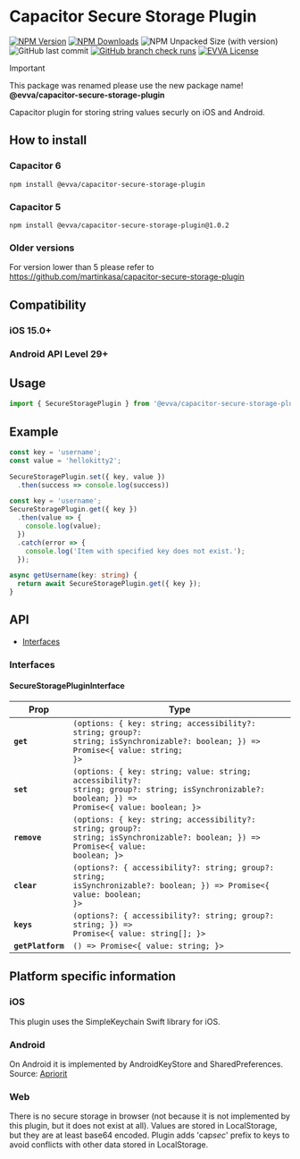 # Capacitor Secure Storage Plugin

[![NPM Version](https://img.shields.io/npm/v/%40evva%2Fcapacitor-secure-storage-plugin)](https://www.npmjs.com/package/@evva/capacitor-secure-storage-plugin)
[![NPM Downloads](https://img.shields.io/npm/dy/%40evva%2Fcapacitor-secure-storage-plugin)](https://www.npmjs.com/package/@evva/capacitor-secure-storage-plugin)
![NPM Unpacked Size (with version)](https://img.shields.io/npm/unpacked-size/%40evva%2Fcapacitor-secure-storage-plugin/latest)
![GitHub last commit](https://img.shields.io/github/last-commit/evva-sfw/capacitor-secure-storage-plugin)
[![GitHub branch check runs](https://img.shields.io/github/check-runs/evva-sfw/capacitor-secure-storage-plugin/main)]([URL](https://github.com/evva-sfw/capacitor-secure-storage-plugin/actions))
[![EVVA License](https://img.shields.io/badge/license-EVVA_License-yellow.svg?color=fce500&logo=data:image/svg+xml;base64,PCEtLSBHZW5lcmF0ZWQgYnkgSWNvTW9vbi5pbyAtLT4KPHN2ZyB2ZXJzaW9uPSIxLjEiIHhtbG5zPSJodHRwOi8vd3d3LnczLm9yZy8yMDAwL3N2ZyIgd2lkdGg9IjY0MCIgaGVpZ2h0PSIxMDI0IiB2aWV3Qm94PSIwIDAgNjQwIDEwMjQiPgo8ZyBpZD0iaWNvbW9vbi1pZ25vcmUiPgo8L2c+CjxwYXRoIGZpbGw9IiNmY2U1MDAiIGQ9Ik02MjIuNDIzIDUxMS40NDhsLTMzMS43NDYtNDY0LjU1MmgtMjg4LjE1N2wzMjkuODI1IDQ2NC41NTItMzI5LjgyNSA0NjYuNjY0aDI3NS42MTJ6Ij48L3BhdGg+Cjwvc3ZnPgo=)](LICENSE)

> [!IMPORTANT]
> This package was renamed please use the new package name! __@evva/capacitor-secure-storage-plugin__

Capacitor plugin for storing string values securly on iOS and Android.

## How to install

### Capacitor 6

```
npm install @evva/capacitor-secure-storage-plugin
```

### Capacitor 5

```
npm install @evva/capacitor-secure-storage-plugin@1.0.2
```

### Older versions

For version lower than 5 please refer to https://github.com/martinkasa/capacitor-secure-storage-plugin

## Compatibility

### iOS 15.0+
### Android API Level 29+

## Usage

```typescript
import { SecureStoragePlugin } from '@evva/capacitor-secure-storage-plugin';
```
## Example

```ts
const key = 'username';
const value = 'hellokitty2';

SecureStoragePlugin.set({ key, value })
  .then(success => console.log(success))
```

```ts
const key = 'username';
SecureStoragePlugin.get({ key })
  .then(value => {
    console.log(value);
  })
  .catch(error => {
    console.log('Item with specified key does not exist.');
  });
```

```ts
async getUsername(key: string) {
  return await SecureStoragePlugin.get({ key });
}
```

## API

<docgen-index>

* [Interfaces](#interfaces)

</docgen-index>

<docgen-api>
<!--Update the source file JSDoc comments and rerun docgen to update the docs below-->

### Interfaces


#### SecureStoragePluginInterface

| Prop              | Type                                                                                                                                                                 |
| ----------------- | -------------------------------------------------------------------------------------------------------------------------------------------------------------------- |
| **`get`**         | <code>(options: { key: string; accessibility?: string; group?: string; isSynchronizable?: boolean; }) =&gt; Promise&lt;{ value: string; }&gt;</code>                 |
| **`set`**         | <code>(options: { key: string; value: string; accessibility?: string; group?: string; isSynchronizable?: boolean; }) =&gt; Promise&lt;{ value: boolean; }&gt;</code> |
| **`remove`**      | <code>(options: { key: string; accessibility?: string; group?: string; isSynchronizable?: boolean; }) =&gt; Promise&lt;{ value: boolean; }&gt;</code>                |
| **`clear`**       | <code>(options?: { accessibility?: string; group?: string; isSynchronizable?: boolean; }) =&gt; Promise&lt;{ value: boolean; }&gt;</code>                            |
| **`keys`**        | <code>(options?: { accessibility?: string; group?: string; }) =&gt; Promise&lt;{ value: string[]; }&gt;</code>                                                       |
| **`getPlatform`** | <code>() =&gt; Promise&lt;{ value: string; }&gt;</code>                                                                                                              |

</docgen-api>

## Platform specific information

### iOS

This plugin uses the SimpleKeychain Swift library for iOS.

### Android

On Android it is implemented by AndroidKeyStore and SharedPreferences. Source: [Apriorit](https://www.apriorit.com/dev-blog/432-using-androidkeystore)

### Web

There is no secure storage in browser (not because it is not implemented by this plugin, but it does not exist at all). Values are stored in LocalStorage, but they are at least base64 encoded. Plugin adds 'cap*sec*' prefix to keys to avoid conflicts with other data stored in LocalStorage.
